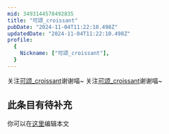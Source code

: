 ```yaml
---
mid: 3493144578492835
title: "可颂_croissant"
pubDate: "2024-11-04T11:22:10.498Z"
updatedDate: "2024-11-04T11:22:10.498Z"
profile:
  {
    Nickname: ["可颂_croissant"],
  }
---
```


关注[可颂_croissant](https://space.bilibili.com/3493144578492835)谢谢喵~ 关注[可颂_croissant](https://space.bilibili.com/3493144578492835)谢谢喵~

## 此条目有待补充
你可以在[这里](https://github.com/Yuhanawa/VTuber.ICU-Content/edit/master/v/可颂_croissant/index.md)编辑本文
